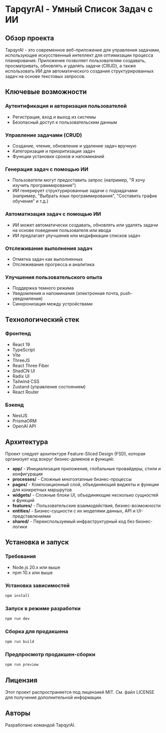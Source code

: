 # TapqyrAI - Умный Список Задач с ИИ

## Обзор проекта

TapqyrAI - это современное веб-приложение для управления задачами, использующее искусственный интеллект для оптимизации процесса планирования. Приложение позволяет пользователям создавать, просматривать, обновлять и удалять задачи (CRUD), а также использовать ИИ для автоматического создания структурированных задач на основе текстовых запросов.

## Ключевые возможности

### Аутентификация и авторизация пользователей
- Регистрация, вход и выход из системы
- Безопасный доступ к пользовательским данным

### Управление задачами (CRUD)
- Создание, чтение, обновление и удаление задач вручную
- Категоризация и приоритизация задач
- Функции установки сроков и напоминаний

### Генерация задач с помощью ИИ
- Пользователи могут предоставить запрос (например, "Я хочу изучить программирование")
- ИИ генерирует структурированные задачи с подзадачами (например, "Выбрать язык программирования", "Составить график обучения" и т.д.)

### Автоматизация задач с помощью ИИ
- ИИ может автоматически создавать, обновлять или удалять задачи на основе поведения пользователя или ввода
- ИИ предлагает улучшения или модификации списков задач

### Отслеживание выполнения задач
- Отметка задач как выполненных
- Отслеживание прогресса и аналитика

### Улучшения пользовательского опыта
- Поддержка темного режима
- Уведомления и напоминания (электронная почта, push-уведомления)
- Синхронизация между устройствами

## Технологический стек

### Фронтенд
- React 19
- TypeScript
- Vite
- ThreeJS
- React Three Fiber
- ShadCN UI
- Radix UI
- Tailwind CSS
- Zustand (управление состоянием)
- React Router

### Бэкенд
- NestJS
- PrismaORM
- OpenAI API

## Архитектура

Проект следует архитектуре Feature-Sliced Design (FSD), которая организует код вокруг бизнес-доменов и функций:

- **app/** - Инициализация приложения, глобальные провайдеры, стили и конфигурация
- **processes/** - Сложные многоэтапные бизнес-процессы
- **pages/** - Композиционный слой, объединяющий виджеты и функции для конкретных маршрутов
- **widgets/** - Сложные блоки UI, объединяющие несколько сущностей и функций
- **features/** - Пользовательские взаимодействия, бизнес-возможности
- **entities/** - Бизнес-сущности с их моделями данных, API и UI-представлениями
- **shared/** - Переиспользуемый инфраструктурный код без бизнес-логики

## Установка и запуск

### Требования
- Node.js 20.x или выше
- npm 10.x или выше

### Установка зависимостей
```bash
npm install
```

### Запуск в режиме разработки
```bash
npm run dev
```

### Сборка для продакшена
```bash
npm run build
```

### Предпросмотр продакшен-сборки
```bash
npm run preview
```

## Лицензия

Этот проект распространяется под лицензией MIT. См. файл LICENSE для получения дополнительной информации.

## Авторы

Разработано командой TapqyrAI.

